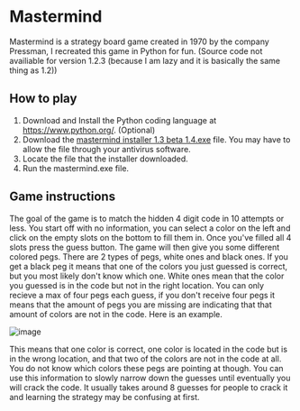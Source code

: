# Mastermind
Mastermind is a strategy board game created in 1970 by the company Pressman, I recreated this game in Python for fun.
(Source code not availiable for version 1.2.3 (because I am lazy and it is basically the same thing as 1.2))

## How to play
1. Download and Install the Python coding language at https://www.python.org/. (Optional)
2. Download the [mastermind installer 1.3 beta 1.4.exe](https://github.com/4vstin/mastermind/raw/main/mastermind%20installer%201.3%20beta%201.4.exe) file.
You may have to allow the file through your antivirus software.
3. Locate the file that the installer downloaded.
4. Run the mastermind.exe file.

## Game instructions
The goal of the game is to match the hidden 4 digit code in 10 attempts or less.
You start off with no information, you can select a color on the left and click on the empty slots on the bottom to fill them in.
Once you've filled all 4 slots press the guess button. The game will then give you some different colored pegs.
There are 2 types of pegs, white ones and black ones. If you get a black peg it means that one of the colors you just guessed is correct, but you most likely don't know which one.
White ones mean that the color you guessed is in the code but not in the right location.
You can only recieve a max of four pegs each guess, if you don't receive four pegs it means that the amount of pegs you are missing are indicating that that amount of colors are not in the code. Here is an example.

![image](https://user-images.githubusercontent.com/86859941/146692765-d41cc413-68c7-4098-9004-7ae262946dff.png)

This means that one color is correct, one color is located in the code but is in the wrong location, and that two of the colors are not in the code at all.
You do not know which colors these pegs are pointing at though.
You can use this information to slowly narrow down the guesses until eventually you will crack the code. It usually takes around 8 guesses for people to crack it and learning the strategy may be confusing at first.
